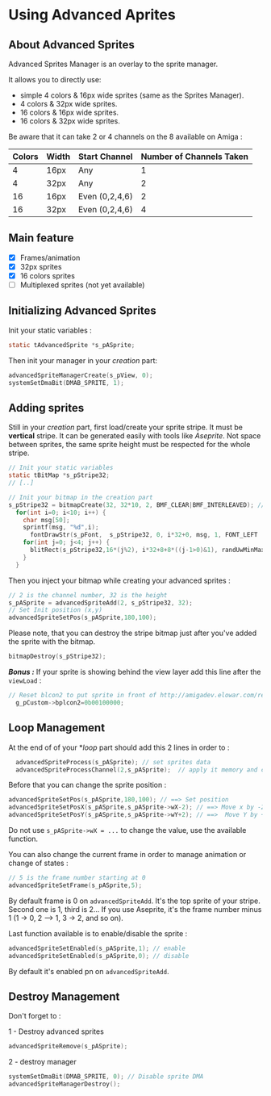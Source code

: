 # Using Advanced Aprites

## About Advanced Sprites

Advanced Sprites Manager is an overlay to the sprite manager.

It allows you to directly use:

- simple 4 colors & 16px wide sprites (same as the Sprites Manager).
- 4 colors & 32px wide sprites.
- 16 colors & 16px wide sprites.
- 16 colors & 32px wide sprites.

Be aware that it can take 2 or 4 channels on the 8 available on Amiga :

| Colors | Width | Start Channel | Number of Channels Taken |
|--------|-------|---------------|--------------------------|
| 4      | 16px  | Any           | 1                        |
| 4      | 32px  | Any           | 2                        |
| 16     | 16px  | Even (0,2,4,6)| 2                        |
| 16     | 32px  | Even (0,2,4,6)| 4                        |


## Main feature

- [X] Frames/animation
- [X] 32px sprites
- [X] 16 colors sprites
- [ ] Multiplexed sprites (not yet available)

## Initializing Advanced Sprites


Init your static variables :

```c
static tAdvancedSprite *s_pASprite;
```

Then init your manager in your *creation* part:
```c
advancedSpriteManagerCreate(s_pView, 0);
systemSetDmaBit(DMAB_SPRITE, 1);
```

## Adding sprites

Still in your *creation* part, first load/create your sprite stripe. It must be **vertical** stripe. It can be generated easily with tools like *Aseprite*. Not space between sprites, the same sprite height must be respected for the whole stripe.

```c
// Init your static variables
static tBitMap *s_pStripe32;
// [..]

// Init your bitmap in the creation part
s_pStripe32 = bitmapCreate(32, 32*10, 2, BMF_CLEAR|BMF_INTERLEAVED); // 16x32 2BPP
  for(int i=0; i<10; i++) {
    char msg[50];
    sprintf(msg, "%d",i);
	  fontDrawStr(s_pFont,  s_pStripe32, 0, i*32+0, msg, 1, FONT_LEFT | FONT_TOP | FONT_COOKIE, s_pTextBitMap);
    for(int j=0; j<4; j++) {
      blitRect(s_pStripe32,16*(j%2), i*32+8+8*((j-1>0)&1), randUwMinMax(g_sRand,8,16), randUwMinMax(g_sRand,4,8), j);
    }
  }
```

Then you inject your bitmap while creating your advanced sprites :

```c
// 2 is the channel number, 32 is the height
s_pASprite = advancedSpriteAdd(2, s_pStripe32, 32);
// Set Init position (x,y)
advancedSpriteSetPos(s_pASprite,180,100);
```

Please note, that you can destroy the stripe bitmap just after you've added the sprite with the bitmap.

```c
bitmapDestroy(s_pStripe32);
```

***Bonus :*** If your sprite is showing behind the view layer add this line after the `viewLoad` :
```c
// Reset blcon2 to put sprite in front of http://amigadev.elowar.com/read/ADCD_2.1/Hardware_Manual_guide/node0159.html
  g_pCustom->bplcon2=0b00100000;
```

## Loop Management

At the end of of your **loop* part should add this 2 lines in order to :


```c
  advancedSpriteProcess(s_pASprite); // set sprites data
  advancedSpriteProcessChannel(2,s_pASprite);  // apply it memory and copper
```

Before that you can change the sprite position :

```c
advancedSpriteSetPos(s_pASprite,180,100); // ==> Set position
advancedSpriteSetPosX(s_pASprite,s_pASprite->wX-2); // ==> Move x by -2
advancedSpriteSetPosY(s_pASprite,s_pASprite->wY+2); // ==>  Move Y by +2
```

Do not use `s_pASprite->wX = ...` to change the value, use the available function. 


You can also change the current frame in order to manage animation or change of states :

```c
// 5 is the frame number starting at 0
advancedSpriteSetFrame(s_pASprite,5);
```

By default frame is 0 on `advancedSpriteAdd`. It's the top sprite of your stripe. Second one is 1, third is 2...
If you use Aseprite, it's the frame number minus 1 (1 -> 0, 2 --> 1, 3 -> 2, and so on).

Last function available is to enable/disable the sprite :

```c
advancedSpriteSetEnabled(s_pASprite,1); // enable
advancedSpriteSetEnabled(s_pASprite,0); // disable
```

By default it's enabled pn  on `advancedSpriteAdd`. 


## Destroy Management

Don't forget to :

1 - Destroy advanced sprites
```c
advancedSpriteRemove(s_pASprite);
```


2 - destroy manager
```c
systemSetDmaBit(DMAB_SPRITE, 0); // Disable sprite DMA
advancedSpriteManagerDestroy();
```